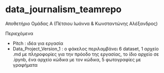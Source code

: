 # data_journalism_teamrepo
Αποθετήριο Ομάδας Α (Πέτσιου Ιωάννα &amp; Κωνσταντώνης Αλέξανδρος)

Περιεχόμενα

- Pitch : ιδέα για εργασία
- Data_Project_Version_1 : ο φάκελος περιλαμβάνει 6 dataset, 1 αρχείο .md με πληροφορίες για την πρόοδο της εργασίας, το ίδιο αρχείο σε .ipynb, ένα αρχείο κώδικα με τον κώδικα, 5 φωτογραφίες με γραφήματα
